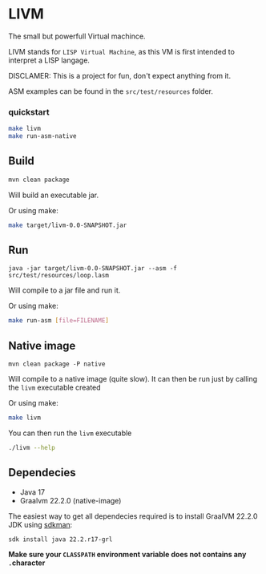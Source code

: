 # LIVM
The small but powerfull Virtual machince.

LIVM stands for `LISP Virtual Machine`, as this VM is first intended to interpret a LISP langage.

DISCLAMER: This is a project for fun, don't expect anything from it.

ASM examples can be found in the `src/test/resources` folder.

### quickstart
```bash
make livm
make run-asm-native
```

## Build
```bash
mvn clean package
```
Will build an executable jar.

Or using make:
```bash
make target/livm-0.0-SNAPSHOT.jar
```


## Run
```
java -jar target/livm-0.0-SNAPSHOT.jar --asm -f src/test/resources/loop.lasm
```
Will compile to a jar file and run it.

Or using make:
```bash
make run-asm [file=FILENAME]
```

## Native image
```
mvn clean package -P native
```
Will compile to a native image (quite slow). It can then be run just by calling the `livm` executable created

Or using make:
```bash
make livm
```

You can then run the `livm` executable
```bash
./livm --help
```

## Dependecies
- Java 17
- Graalvm 22.2.0 (native-image)

The easiest way to get all dependecies required is to install GraalVM 22.2.0 JDK using [sdkman](https://sdkman.io/):
```
sdk install java 22.2.r17-grl
```
**Make sure your `CLASSPATH` environment variable does not contains any `.`character**